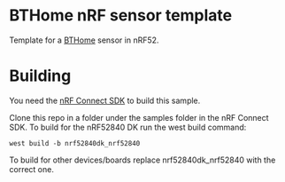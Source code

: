 # BTHome nRF sensor template

Template for a [BTHome](https://bthome.io/) sensor in nRF52.

# Building

You need the [nRF Connect SDK](https://developer.nordicsemi.com/nRF_Connect_SDK/doc/latest/nrf/index.html) to build this sample.

Clone this repo in a folder under the samples folder in the nRF Connect SDK.
To build for the nRF52840 DK run the west build command:

```shell
west build -b nrf52840dk_nrf52840
```

To build for other devices/boards replace nrf52840dk_nrf52840 with the correct one.